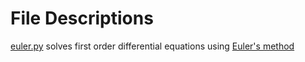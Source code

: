 # File Descriptions
[euler.py](https://github.com/theeemanuel/math/blob/main/calculus/euler.py) solves first order differential equations using [Euler's method]( https://en.wikipedia.org/wiki/Euler_method#:~:text=The%20Euler%20method%20is%20a,proportional%20to%20the%20step%20size.)
